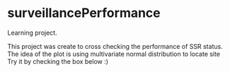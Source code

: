 # surveillancePerformance
Learning project.

This project was create to cross checking the performance of SSR status. The idea of the plot is using multivariate normal distribution to locate site Try it by checking the box below :)
